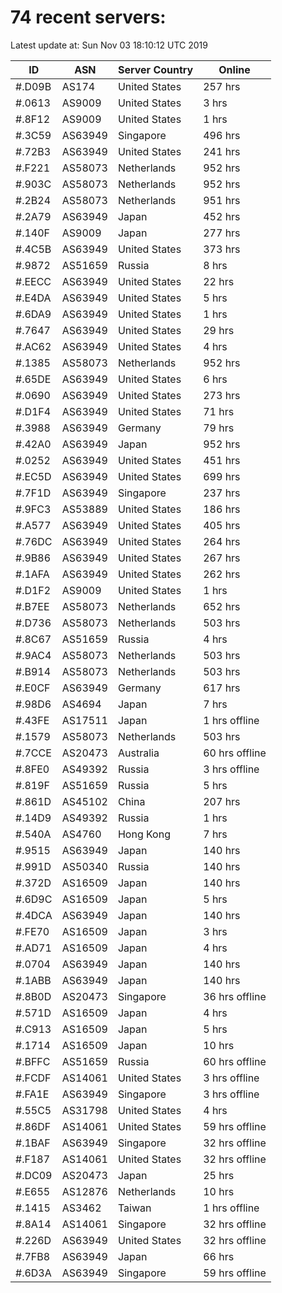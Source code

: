 # 74 recent servers:

Latest update at: Sun Nov 03 18:10:12 UTC 2019

| ID | ASN | Server Country | Online |
| -- | --- | -------------- | ------ |
| #.D09B | AS174 | United States | 257 hrs |
| #.0613 | AS9009 | United States | 3 hrs |
| #.8F12 | AS9009 | United States | 1 hrs |
| #.3C59 | AS63949 | Singapore | 496 hrs |
| #.72B3 | AS63949 | United States | 241 hrs |
| #.F221 | AS58073 | Netherlands | 952 hrs |
| #.903C | AS58073 | Netherlands | 952 hrs |
| #.2B24 | AS58073 | Netherlands | 951 hrs |
| #.2A79 | AS63949 | Japan | 452 hrs |
| #.140F | AS9009 | Japan | 277 hrs |
| #.4C5B | AS63949 | United States | 373 hrs |
| #.9872 | AS51659 | Russia | 8 hrs |
| #.EECC | AS63949 | United States | 22 hrs |
| #.E4DA | AS63949 | United States | 5 hrs |
| #.6DA9 | AS63949 | United States | 1 hrs |
| #.7647 | AS63949 | United States | 29 hrs |
| #.AC62 | AS63949 | United States | 4 hrs |
| #.1385 | AS58073 | Netherlands | 952 hrs |
| #.65DE | AS63949 | United States | 6 hrs |
| #.0690 | AS63949 | United States | 273 hrs |
| #.D1F4 | AS63949 | United States | 71 hrs |
| #.3988 | AS63949 | Germany | 79 hrs |
| #.42A0 | AS63949 | Japan | 952 hrs |
| #.0252 | AS63949 | United States | 451 hrs |
| #.EC5D | AS63949 | United States | 699 hrs |
| #.7F1D | AS63949 | Singapore | 237 hrs |
| #.9FC3 | AS53889 | United States | 186 hrs |
| #.A577 | AS63949 | United States | 405 hrs |
| #.76DC | AS63949 | United States | 264 hrs |
| #.9B86 | AS63949 | United States | 267 hrs |
| #.1AFA | AS63949 | United States | 262 hrs |
| #.D1F2 | AS9009 | United States | 1 hrs |
| #.B7EE | AS58073 | Netherlands | 652 hrs |
| #.D736 | AS58073 | Netherlands | 503 hrs |
| #.8C67 | AS51659 | Russia | 4 hrs |
| #.9AC4 | AS58073 | Netherlands | 503 hrs |
| #.B914 | AS58073 | Netherlands | 503 hrs |
| #.E0CF | AS63949 | Germany | 617 hrs |
| #.98D6 | AS4694 | Japan | 7 hrs |
| #.43FE | AS17511 | Japan | 1 hrs offline |
| #.1579 | AS58073 | Netherlands | 503 hrs |
| #.7CCE | AS20473 | Australia | 60 hrs offline |
| #.8FE0 | AS49392 | Russia | 3 hrs offline |
| #.819F | AS51659 | Russia | 5 hrs |
| #.861D | AS45102 | China | 207 hrs |
| #.14D9 | AS49392 | Russia | 1 hrs |
| #.540A | AS4760 | Hong Kong | 7 hrs |
| #.9515 | AS63949 | Japan | 140 hrs |
| #.991D | AS50340 | Russia | 140 hrs |
| #.372D | AS16509 | Japan | 140 hrs |
| #.6D9C | AS16509 | Japan | 5 hrs |
| #.4DCA | AS63949 | Japan | 140 hrs |
| #.FE70 | AS16509 | Japan | 3 hrs |
| #.AD71 | AS16509 | Japan | 4 hrs |
| #.0704 | AS63949 | Japan | 140 hrs |
| #.1ABB | AS63949 | Japan | 140 hrs |
| #.8B0D | AS20473 | Singapore | 36 hrs offline |
| #.571D | AS16509 | Japan | 4 hrs |
| #.C913 | AS16509 | Japan | 5 hrs |
| #.1714 | AS16509 | Japan | 10 hrs |
| #.BFFC | AS51659 | Russia | 60 hrs offline |
| #.FCDF | AS14061 | United States | 3 hrs offline |
| #.FA1E | AS63949 | Singapore | 3 hrs offline |
| #.55C5 | AS31798 | United States | 4 hrs |
| #.86DF | AS14061 | United States | 59 hrs offline |
| #.1BAF | AS63949 | Singapore | 32 hrs offline |
| #.F187 | AS14061 | United States | 32 hrs offline |
| #.DC09 | AS20473 | Japan | 25 hrs |
| #.E655 | AS12876 | Netherlands | 10 hrs |
| #.1415 | AS3462 | Taiwan | 1 hrs offline |
| #.8A14 | AS14061 | Singapore | 32 hrs offline |
| #.226D | AS63949 | United States | 32 hrs offline |
| #.7FB8 | AS63949 | Japan | 66 hrs |
| #.6D3A | AS63949 | Singapore | 59 hrs offline |

